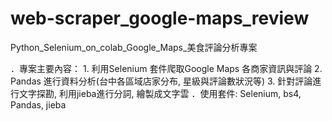 # web-scraper_google-maps_review
Python_Selenium_on_colab_Google_Maps_美食評論分析專案

．專案主要內容：
    1.  利用Selenium 套件爬取Google Maps 各商家資訊與評論
    2.  Pandas 進行資料分析(台中各區域店家分布, 星級與評論數狀況等)
    3.  針對評論進行文字探勘, 利用jieba進行分詞, 繪製成文字雲
．使用套件: Selenium, bs4, Pandas, jieba
